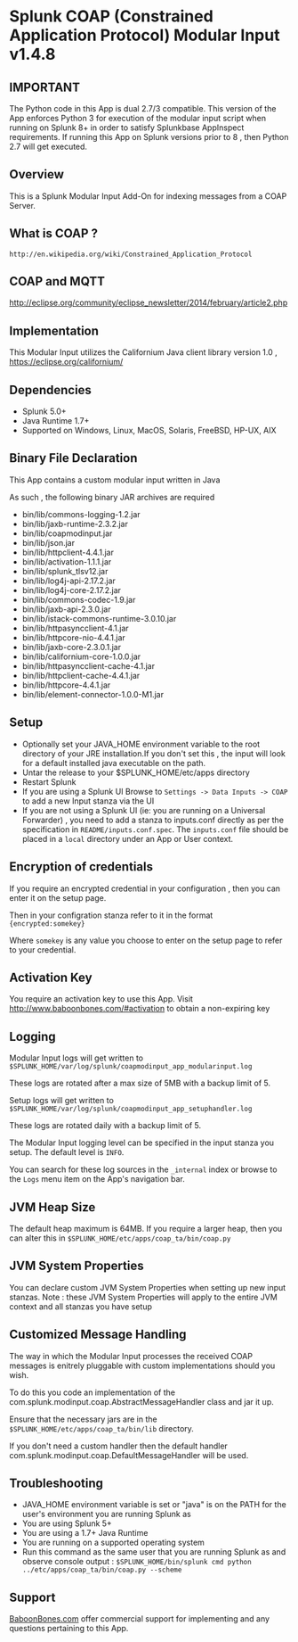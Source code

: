 # Splunk COAP (Constrained Application Protocol) Modular Input v1.4.8

## IMPORTANT

The Python code in this App is dual 2.7/3 compatible.
This version of the App enforces Python 3 for execution of the modular input script when running on Splunk 8+ in order to satisfy Splunkbase AppInspect requirements.
If running this App on Splunk versions prior to 8 , then Python 2.7 will get executed.


## Overview

This is a Splunk Modular Input Add-On for indexing messages from a COAP Server.

## What is COAP ?

`http://en.wikipedia.org/wiki/Constrained_Application_Protocol`

## COAP and MQTT

http://eclipse.org/community/eclipse_newsletter/2014/february/article2.php

## Implementation

This Modular Input utilizes the Californium Java client library version 1.0 , https://eclipse.org/californium/

## Dependencies

* Splunk 5.0+
* Java Runtime 1.7+
* Supported on Windows, Linux, MacOS, Solaris, FreeBSD, HP-UX, AIX

## Binary File Declaration

This App contains a custom modular input written in Java

As such , the following binary JAR archives are required

* bin/lib/commons-logging-1.2.jar
* bin/lib/jaxb-runtime-2.3.2.jar
* bin/lib/coapmodinput.jar
* bin/lib/json.jar
* bin/lib/httpclient-4.4.1.jar
* bin/lib/activation-1.1.1.jar
* bin/lib/splunk_tlsv12.jar
* bin/lib/log4j-api-2.17.2.jar
* bin/lib/log4j-core-2.17.2.jar
* bin/lib/commons-codec-1.9.jar
* bin/lib/jaxb-api-2.3.0.jar
* bin/lib/istack-commons-runtime-3.0.10.jar
* bin/lib/httpasyncclient-4.1.jar
* bin/lib/httpcore-nio-4.4.1.jar
* bin/lib/jaxb-core-2.3.0.1.jar
* bin/lib/californium-core-1.0.0.jar
* bin/lib/httpasyncclient-cache-4.1.jar
* bin/lib/httpclient-cache-4.4.1.jar
* bin/lib/httpcore-4.4.1.jar
* bin/lib/element-connector-1.0.0-M1.jar

## Setup

* Optionally set your JAVA_HOME environment variable to the root directory of your JRE installation.If you don't set this , the input will look for a default installed java executable on the path.
* Untar the release to your $SPLUNK_HOME/etc/apps directory
* Restart Splunk
* If you are using a Splunk UI Browse to `Settings -> Data Inputs -> COAP` to add a new Input stanza via the UI
* If you are not using a Splunk UI (ie: you are running on a Universal Forwarder) , you need to add a stanza to inputs.conf directly as per the specification in `README/inputs.conf.spec`. The `inputs.conf` file should be placed in a `local` directory under an App or User context.

## Encryption of credentials

If you require an encrypted credential in your configuration , then you can enter it on the  setup page.

Then in your configration stanza refer to it in the format `{encrypted:somekey}`

Where `somekey` is any value you choose to enter on the setup page to refer to your credential.

## Activation Key

You require an activation key to use this App. Visit http://www.baboonbones.com/#activation  to obtain a non-expiring key


## Logging

Modular Input logs will get written to `$SPLUNK_HOME/var/log/splunk/coapmodinput_app_modularinput.log`

These logs are rotated after a max size of 5MB with a backup limit of 5.

Setup logs will get written to `$SPLUNK_HOME/var/log/splunk/coapmodinput_app_setuphandler.log`

These logs are rotated daily with a backup limit of 5.

The Modular Input logging level can be specified in the input stanza you setup. The default level is `INFO`.

You can search for these log sources in the `_internal` index or browse to the `Logs` menu item on the App's navigation bar.

## JVM Heap Size

The default heap maximum is 64MB.
If you require a larger heap, then you can alter this in `$SPLUNK_HOME/etc/apps/coap_ta/bin/coap.py` 

## JVM System Properties

You can declare custom JVM System Properties when setting up new input stanzas.
Note : these JVM System Properties will apply to the entire JVM context and all stanzas you have setup

## Customized Message Handling

The way in which the Modular Input processes the received COAP messages is enitrely pluggable with custom implementations should you wish.

To do this you code an implementation of the com.splunk.modinput.coap.AbstractMessageHandler class and jar it up.

Ensure that the necessary jars are in the `$SPLUNK_HOME/etc/apps/coap_ta/bin/lib` directory.

If you don't need a custom handler then the default handler com.splunk.modinput.coap.DefaultMessageHandler will be used.



## Troubleshooting

* JAVA_HOME environment variable is set or "java" is on the PATH for the user's environment you are running Splunk as
* You are using Splunk 5+
* You are using a 1.7+ Java Runtime
* You are running on a supported operating system
* Run this command as the same user that you are running Splunk as and observe console output : `$SPLUNK_HOME/bin/splunk cmd python ../etc/apps/coap_ta/bin/coap.py --scheme`

## Support

[BaboonBones.com](http://www.baboonbones.com#support) offer commercial support for implementing and any questions pertaining to this App.


